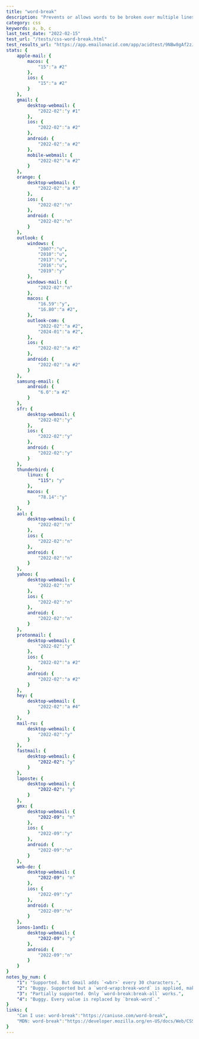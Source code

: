 ```yaml
---
title: "word-break"
description: "Prevents or allows words to be broken over multiple lines."
category: css
keywords: a, b, c
last_test_date: "2022-02-15"
test_url: "/tests/css-word-break.html"
test_results_url: "https://app.emailonacid.com/app/acidtest/9NBw8gAf2zJZOD57zwPqHjhsp7cfEOJLANCTkq3OFbZNR/list"
stats: {
    apple-mail: {
        macos: {
            "15":"a #2"
        },
        ios: {
            "15":"a #2"
        }
    },
    gmail: {
        desktop-webmail: {
            "2022-02":"y #1"
        },
        ios: {
            "2022-02":"a #2"
        },
        android: {
            "2022-02":"a #2"
        },
        mobile-webmail: {
            "2022-02":"a #2"
        }
    },
    orange: {
        desktop-webmail: {
            "2022-02":"a #3"
        },
        ios: {
            "2022-02":"n"
        },
        android: {
            "2022-02":"n"
        }
    },
    outlook: {
        windows: {
            "2007":"u",
            "2010":"u",
            "2013":"u",
            "2016":"u",
            "2019":"y"
        },
        windows-mail: {
            "2022-02":"n"
        },
        macos: {
            "16.59":"y",
            "16.80":"a #2",
        },
        outlook-com: {
            "2022-02":"a #2",
            "2024-01":"a #2",
        },
        ios: {
            "2022-02":"a #2"
        },
        android: {
            "2022-02":"a #2"
        }
    },
    samsung-email: {
        android: {
            "6.0":"a #2"
        }
    },
    sfr: {
        desktop-webmail: {
            "2022-02":"y"
        },
        ios: {
            "2022-02":"y"
        },
        android: {
            "2022-02":"y"
        }
    },
    thunderbird: {
        linux: {
      		"115": "y"
    	},
        macos: {
            "78.14":"y"
        }
    },
    aol: {
        desktop-webmail: {
            "2022-02":"n"
        },
        ios: {
            "2022-02":"n"
        },
        android: {
            "2022-02":"n"
        }
    },
    yahoo: {
        desktop-webmail: {
            "2022-02":"n"
        },
        ios: {
            "2022-02":"n"
        },
        android: {
            "2022-02":"n"
        }
    },
    protonmail: {
        desktop-webmail: {
            "2022-02":"y"
        },
        ios: {
            "2022-02":"a #2"
        },
        android: {
            "2022-02":"a #2"
        }
    },
    hey: {
        desktop-webmail: {
            "2022-02":"a #4"
        }
    },
    mail-ru: {
        desktop-webmail: {
            "2022-02":"y"
        }
    },
    fastmail: {
        desktop-webmail: {
            "2022-02": "y"
        }
    },
    laposte: {
        desktop-webmail: {
            "2022-02": "y"
        }
    },
    gmx: {  
        desktop-webmail: {
            "2022-09": "n"
        },
        ios: {
            "2022-09":"y"
        },
        android: {
            "2022-09":"n"
        }
    },
    web-de: {
        desktop-webmail: {
            "2022-09": "n"
        },
        ios: {
            "2022-09":"y"
        },
        android: {
            "2022-09":"n"
        }
    },
    ionos-1and1: {
        desktop-webmail: {
            "2022-09": "y"
        },
        android: {
            "2022-09":"n"
        }
    }
}
notes_by_num: {
    "1": "Supported. But Gmail adds `<wbr>` every 30 characters.",
    "2": "Buggy. Supported but a `word-wrap:break-word` is applied, making it look like `break-all`.",
    "3": "Partially supported. Only `word-break:break-all` works.",
    "4": "Buggy. Every value is replaced by `break-word`."
}
links: {
    "Can I use: word-break":"https://caniuse.com/word-break",
    "MDN: word-break":"https://developer.mozilla.org/en-US/docs/Web/CSS/word-break"
}
---
```

